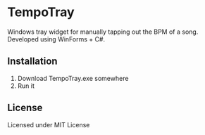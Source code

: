# TempoTray
Windows tray widget for manually tapping out the BPM of a song. Developed using WinForms + C#.

## Installation

  1. Download TempoTray.exe somewhere
  2. Run it
  
## License
Licensed under MIT License
